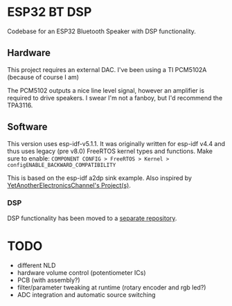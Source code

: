 # ESP32 BT DSP

Codebase for an ESP32 Bluetooth Speaker with DSP functionality.


## Hardware

This project requires an external DAC.
I've been using a TI PCM5102A (because of course I am)

The PCM5102 outputs a nice line level signal, however an amplifier is required to drive speakers.
I swear I'm not a fanboy, but I'd recommend the TPA3116.

## Software

This version uses esp-idf-v5.1.1.
It was originally written for esp-idf v4.4 and thus uses legacy (pre v8.0) FreeRTOS kernel types and functions.
Make sure to enable:
`COMPONENT CONFIG > FreeRTOS > Kernel > configENABLE_BACKWARD_COMPATIBILITY`


This is based on the esp-idf a2dp sink example.
Also inspired by [YetAnotherElectronicsChannel's Project(s)](https://github.com/YetAnotherElectronicsChannel/ESP32_Bluetooth_Audio_Receiver).

### DSP

DSP functionality has been moved to a [separate repository](https://github.com/playduck/dsp-playground).

# TODO

- different NLD
- hardware volume control (potentiometer ICs)
- PCB (with assembly?)
- filter/parameter tweaking at runtime (rotary encoder and rgb led?)
- ADC integration and automatic source switching
